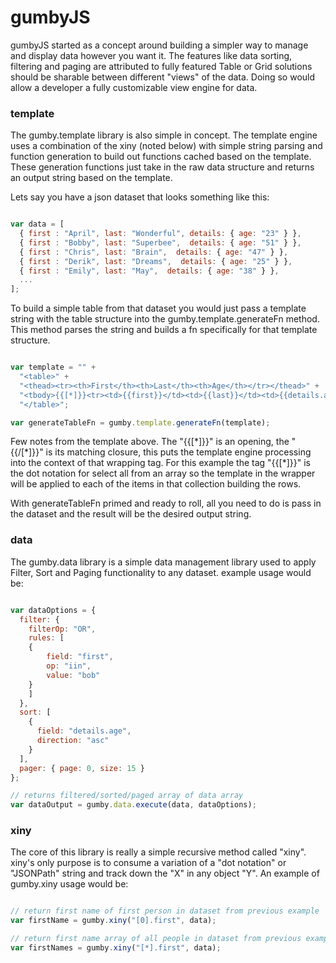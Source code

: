 # gumbyJS

gumbyJS started as a concept around building a simpler way to manage and display data however you want it.  The features like data sorting, filtering and paging are attributed to fully featured Table or Grid solutions should be sharable between different "views" of the data.  Doing so would allow a developer a fully customizable view engine for data.


### template ###

The gumby.template library is also simple in concept.  The template engine uses a combination of the xiny (noted below) with simple string parsing and function generation to build out functions cached based on the template.  These generation functions just take in the raw data structure and returns an output string based on the template.

Lets say you have a json dataset that looks something like this:

```js

var data = [
  { first : "April", last: "Wonderful", details: { age: "23" } },
  { first : "Bobby", last: "Superbee",  details: { age: "51" } },
  { first : "Chris", last: "Brain",  details: { age: "47" } },
  { first : "Derik", last: "Dreams",  details: { age: "25" } },
  { first : "Emily", last: "May",  details: { age: "38" } },
  ...
];

```
To build a simple table from that dataset you would just pass a template string with the table structure into the gumby.template.generateFn method.  This method parses the string and builds a fn specifically for that template structure.

```js

var template = "" + 
  "<table>" + 
  "<thead><tr><th>First</th><th>Last</th><th>Age</th></tr></thead>" +
  "<tbody>{{[*]}}<tr><td>{{first}}</td><td>{{last}}</td><td>{{details.age}}</td></tr>{{/[*]}}</tbody>" +
  "</table>";

var generateTableFn = gumby.template.generateFn(template);

```
Few notes from the template above.  The "{{[\*]}}" is an opening, the "{{/[\*]}}" is its matching closure, this puts the template engine processing into the context of that wrapping tag.  For this example the tag "{{[*]}}" is the dot notation for select all from an array so the template in the wrapper will be applied to each of the items in that collection building the rows.

With generateTableFn primed and ready to roll, all you need to do is pass in the dataset and the result will be the desired output string.


### data ###

The gumby.data library is a simple data management library used to apply Filter, Sort and Paging functionality to any dataset.  example usage would be:

```js

var dataOptions = { 
  filter: {
    filterOp: "OR",
    rules: [
    {
        field: "first",
        op: "iin",
        value: "bob"
    }
    ]
  },
  sort: [
    {
      field: "details.age",
      direction: "asc"
    }
  ], 
  pager: { page: 0, size: 15 } 
};

// returns filtered/sorted/paged array of data array
var dataOutput = gumby.data.execute(data, dataOptions);

```


### xiny ###

The core of this library is really a simple recursive method called "xiny".  xiny's only purpose is to consume a variation of a "dot notation" or "JSONPath" string and track down the "X" in any object "Y".  An example of gumby.xiny usage would be:

```js

// return first name of first person in dataset from previous example
var firstName = gumby.xiny("[0].first", data);

// return first name array of all people in dataset from previous example
var firstNames = gumby.xiny("[*].first", data);

```
